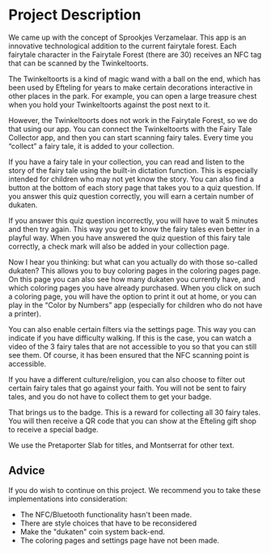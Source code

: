 # Project Description

We came up with the concept of Sprookjes Verzamelaar. This app is an innovative technological addition to the current fairytale forest. Each fairytale character in the Fairytale Forest (there are 30) receives an NFC tag that can be scanned by the Twinkeltoorts.

The Twinkeltoorts is a kind of magic wand with a ball on the end, which has been used by Efteling for years to make certain decorations interactive in other places in the park. For example, you can open a large treasure chest when you hold your Twinkeltoorts against the post next to it.

However, the Twinkeltoorts does not work in the Fairytale Forest, so we do that using our app. You can connect the Twinkeltoorts with the Fairy Tale Collector app, and then you can start scanning fairy tales. Every time you “collect” a fairy tale, it is added to your collection.

If you have a fairy tale in your collection, you can read and listen to the story of the fairy tale using the built-in dictation function. This is especially intended for children who may not yet know the story. You can also find a button at the bottom of each story page that takes you to a quiz question. If you answer this quiz question correctly, you will earn a certain number of dukaten.

If you answer this quiz question incorrectly, you will have to wait 5 minutes and then try again. This way you get to know the fairy tales even better in a playful way. When you have answered the quiz question of this fairy tale correctly, a check mark will also be added in your collection page.

Now I hear you thinking: but what can you actually do with those so-called dukaten? This allows you to buy coloring pages in the coloring pages page. On this page you can also see how many dukaten you currently have, and which coloring pages you have already purchased. When you click on such a coloring page, you will have the option to print it out at home, or you can play in the “Color by Numbers” app (especially for children who do not have a printer).

You can also enable certain filters via the settings page. This way you can indicate if you have difficulty walking. If this is the case, you can watch a video of the 3 fairy tales that are not accessible to you so that you can still see them. Of course, it has been ensured that the NFC scanning point is accessible.

If you have a different culture/religion, you can also choose to filter out certain fairy tales that go against your faith. You will not be sent to fairy tales, and you do not have to collect them to get your badge.

That brings us to the badge. This is a reward for collecting all 30 fairy tales. You will then receive a QR code that you can show at the Efteling gift shop to receive a special badge.


We use the Pretaporter Slab for titles, and Montserrat for other text.

## Advice

If you do wish to continue on this project. We recommend you to take these implementations into consideration:

- The NFC/Bluetooth functionality hasn't been made.
- There are style choices that have to be reconsidered
- Make the "dukaten" coin system back-end.
- The coloring pages and settings page have not been made.
